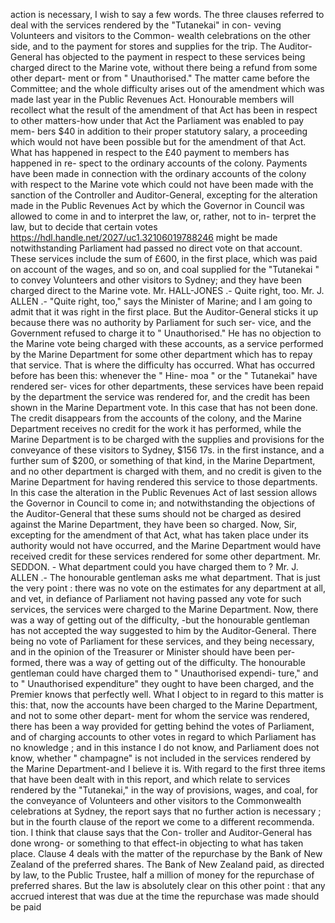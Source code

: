 action is necessary, I wish to say a few words. The three clauses referred to deal with the services rendered by the "Tutanekai" in con- veving Volunteers and visitors to the Common- wealth celebrations on the other side, and to the payment for stores and supplies for the trip. The Auditor-General has objected to the payment in respect to these services being charged direct to the Marine vote, without there being a refund from some other depart- ment or from " Unauthorised." The matter came before the Committee; and the whole difficulty arises out of the amendment which was made last year in the Public Revenues Act. Honourable members will recollect what the result of the amendment of that Act has been in respect to other matters-how under that Act the Parliament was enabled to pay mem- bers $40 in addition to their proper statutory salary, a proceeding which would not have been possible but for the amendment of that Act. What has happened in respect to the £40 payment to members has happened in re- spect to the ordinary accounts of the colony. Payments have been made in connection with the ordinary accounts of the colony with respect to the Marine vote which could not have been made with the sanction of the Controller and Auditor-General, excepting for the alteration made in the Public Revenues Act by which the Governor in Council was allowed to come in and to interpret the law, or, rather, not to in- terpret the law, but to decide that certain votes https://hdl.handle.net/2027/uc1.32106019788246 might be made notwithstanding Parliament had passed no direct vote on that account. These services include the sum of £600, in the first place, which was paid on account of the wages, and so on, and coal supplied for the "Tutanekai " to convey Volunteers and other visitors to Sydney; and they have been charged direct to the Marine vote. Mr. HALL-JONES .- Quite right, too. Mr. J. ALLEN .- "Quite right, too," says the Minister of Marine; and I am going to admit that it was right in the first place. But the Auditor-General sticks it up because there was no authority by Parliament for such ser- vice, and the Government refused to charge it to " Unauthorised." He has no objection to the Marine vote being charged with these accounts, as a service performed by the Marine Department for some other department which has to repay that service. That is where the difficulty has occurred. What has occurred before has been this: whenever the " Hine- moa " or the " Tutanekai" have rendered ser- vices for other departments, these services have been repaid by the department the service was rendered for, and the credit has been shown in the Marine Department vote. In this case that has not been done. The credit disappears from the accounts of the colony, and the Marine Department receives no credit for the work it has performed, while the Marine Department is to be charged with the supplies and provisions for the conveyance of these visitors to Sydney, $156 17s. in the first instance, and a further sum of $200, or something of that kind, in the Marine Department, and no other department is charged with them, and no credit is given to the Marine Department for having rendered this service to those departments. In this case the alteration in the Public Revenues Act of last session allows the Governor in Council to come in; and notwithstanding the objections of the Auditor-General that these sums should not be charged as desired against the Marine Department, they have been so charged. Now, Sir, excepting for the amendment of that Act, what has taken place under its authority would not have occurred, and the Marine Department would have received credit for these services rendered for some other department. Mr. SEDDON. - What department could you have charged them to ? Mr. J. ALLEN .- The honourable gentleman asks me what department. That is just the very point : there was no vote on the estimates for any department at all, and vet, in defiance of Parliament not having passed any vote for such services, the services were charged to the Marine Department. Now, there was a way of getting out of the difficulty, -but the honourable gentleman has not accepted the way suggested to him by the Auditor-General. There being no vote of Parliament for these services, and they being necessary, and in the opinion of the Treasurer or Minister should have been per- formed, there was a way of getting out of the difficulty. The honourable gentleman could have charged them to " Unauthorised expendi- ture," and to " Unauthorised expenditure" they ought to have been charged, and the Premier knows that perfectly well. What I object to in regard to this matter is this: that, now the accounts have been charged to the Marine Department, and not to some other depart- ment for whom the service was rendered, there has been a way provided for getting behind the votes of Parliament, and of charging accounts to other votes in regard to which Parliament has no knowledge ; and in this instance I do not know, and Parliament does not know, whether " champagne" is not included in the services rendered by the Marine Department-and I believe it is. With regard to the first three items that have been dealt with in this report, and which relate to services rendered by the "Tutanekai," in the way of provisions, wages, and coal, for the conveyance of Volunteers and other visitors to the Commonwealth celebrations at Sydney, the report says that no further action is necessary ; but in the fourth clause of the report we come to a different recommenda. tion. I think that clause says that the Con- troller and Auditor-General has done wrong- or something to that effect-in objecting to what has taken place. Clause 4 deals with the matter of the repurchase by the Bank of New Zealand of the preferred shares. The Bank of New Zealand paid, as directed by law, to the Public Trustee, half a million of money for the repurchase of preferred shares. But the law is absolutely clear on this other point : that any accrued interest that was due at the time the repurchase was made should be paid 